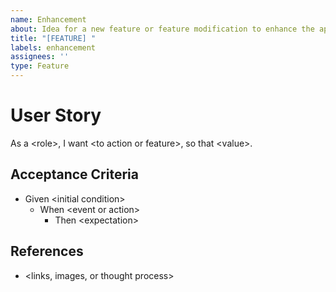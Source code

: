 ```yaml
---
name: Enhancement
about: Idea for a new feature or feature modification to enhance the application.
title: "[FEATURE] "
labels: enhancement
assignees: ''
type: Feature
---
```


# User Story
As a &lt;role&gt;, I want &lt;to action or feature&gt;, so that &lt;value&gt;.

## Acceptance Criteria

- Given &lt;initial condition&gt;
    - When &lt;event or action&gt;
        - Then &lt;expectation&gt;

## References

* &lt;links, images, or thought process&gt;
